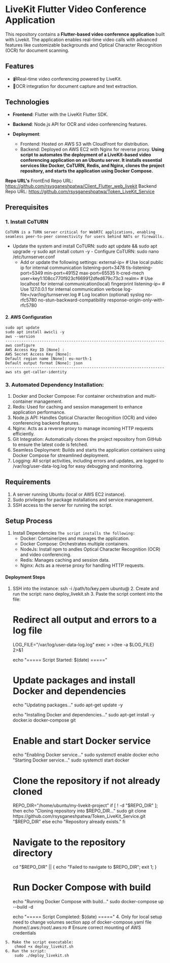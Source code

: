 # LiveKit Flutter Video Conference Application

This repository contains a **Flutter-based video conference application** built with Livekit. The application enables real-time video calls with advanced features like customizable backgrounds and Optical Character Recognition (OCR) for document scanning.

## Features
- 📹Real-time video conferencing powered by LiveKit.
- 📄OCR integration for document capture and text extraction.

## Technologies
- **Frontend**: Flutter with the LiveKit Flutter SDK.
- **Backend**:  Node.js API for OCR and video conferencing features.

- **Deployment**: 
  - Frontend: Hosted on AWS S3 with CloudFront for distribution.
  - Backend: Deployed on AWS EC2 with Nginx for reverse proxy.
  **Using script to automates the deployment of a LiveKit-based video conferencing application on an Ubuntu server. It installs essential services like Docker, CoTURN, Redis, and Nginx, clones the project repository, and starts the application using Docker Compose.**

**Repo URL's**
FrontEnd Repo URL: https://github.com/rsysganeshpatwa/Client_Flutter_web_livekit
Backend  Repo URL:  https://github.com/rsysganeshpatwa/Token_LiveKit_Service

## Prerequisites

### 1. Install CoTURN
    CoTURN is a TURN server critical for WebRTC applications, enabling seamless peer-to-peer connectivity for users behind NATs or firewalls.
   - Update the system and install CoTURN:
    sudo apt update && sudo apt upgrade -y
    sudo apt install coturn -y
    - Configure CoTURN:
        sudo nano /etc/turnserver.conf
        - Add or update the following settings:
            external-ip=<aws public ip> # Use local public ip for internal communication
            listening-port=3478
            tls-listening-port=5349
            min-port=49152
            max-port=65535
            lt-cred-mech
            user=key1:108cc770f923cf669912dfed679c73c3
            realm=<aws public ip> # Use localhost for internal communication(local)
            fingerprint
            listening-ip=<aws public ip>  # Use 127.0.0.1 for internal communication
            verbose
            log-file=/var/log/turnserver.log  # Log location (optional)
            syslog
            no-rfc5780
            no-stun-backward-compatibility
            response-origin-only-with-rfc5780
#### 2. AWS Configuration
    sudo apt update
    sudo apt install awscli -y
    aws --version
    ----------------------------------------------------------------------
    aws configure 
    AWS Access Key ID [None] : 
    AWS Secret Access Key [None]: 
    Default region name [None]: eu-north-1
    Default output format [None]: json
    ----------------------------------------------------------------------
    aws sts get-caller-identity

### 3. Automated Dependency Installation:
1. Docker and Docker Compose: For container orchestration and multi-container management.
2. Redis: Used for caching and session management to enhance application performance.
3. Node.js API: Handles Optical Character Recognition (OCR) and video conferencing backend features.
4. Nginx: Acts as a reverse proxy to manage incoming HTTP requests efficiently.
5. Git Integration: Automatically clones the project repository from GitHub to ensure the latest code is fetched.
6. Seamless Deployment: Builds and starts the application containers using Docker Compose for streamlined deployment.
7. Logging: All script activities, including errors and updates, are logged to /var/log/user-data-log.log for easy debugging and monitoring.

## Requirements
1. A server running Ubuntu (local or AWS EC2 instance).
2. Sudo privileges for package installations and service management.
3. SSH access to the server for running the script.

## Setup Process
1. Install Dependencies
`The script installs the following:`
   - Docker: Containerizes and manages the application.
   - Docker Compose: Orchestrates multiple containers.
   - NodeJs: Install npm to andles Optical Character Recognition (OCR) and video conferencing.
   - Redis: Manages caching and session data.
   - Nginx: Acts as a reverse proxy for handling HTTP requests.

#### Deployment Steps
   1. SSH into the instance:
        ssh -i /path/to/key.pem ubuntu@<instance-ip>
    2. Create and run the script:
        nano deploy_livekit.sh
    3. Paste the script content into the file:
        # Redirect all output and errors to a log file
        LOG_FILE="/var/log/user-data-log.log"
        exec > >(tee -a $LOG_FILE) 2>&1

        echo "===== Script Started: $(date) ====="

        # Update packages and install Docker and dependencies
        echo "Updating packages..."
        sudo apt-get update -y

        echo "Installing Docker and dependencies..."
        sudo apt-get install -y docker.io docker-compose git

        # Enable and start Docker service
        echo "Enabling Docker service..."
        sudo systemctl enable docker
        echo "Starting Docker service..."
        sudo systemctl start docker

        # Clone the repository if not already cloned
        REPO_DIR="/home/ubuntu/my-livekit-project"
        if [ ! -d "$REPO_DIR" ]; then
        echo "Cloning repository into $REPO_DIR..."
        sudo git clone https://github.com/rsysganeshpatwa/Token_LiveKit_Service.git "$REPO_DIR"
        else
        echo "Repository already exists."
        fi

        # Navigate to the repository directory
        cd "$REPO_DIR" || { echo "Failed to navigate to $REPO_DIR"; exit 1; }

        # Run Docker Compose with build
        echo "Running Docker Compose with build..."
        sudo docker-compose up --build -d

        echo "===== Script Completed: $(date) ====="
    4. Only for local setup need to change volumes section app of docker-compose.yaml file
    	/home/<username>/.aws:/root/.aws:ro # Ensure correct mounting of AWS credentials
  
    5. Make the script executable:
        chmod +x deploy_livekit.sh
    6. Run the script:
        sudo ./deploy_livekit.sh